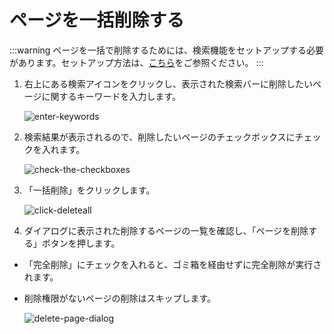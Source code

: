 # ページを一括削除する

:::warning
ページを一括で削除するためには、検索機能をセットアップする必要があります。セットアップ方法は、[こちら](/ja/admin-guide/management-cookbook/setup-search-system)をご参照ください。
:::

1. 右上にある検索アイコンをクリックし、表示された検索バーに削除したいページに関するキーワードを入力します。

    <img :src="$withBase('/assets/images/ja/enter-keywords.png')" alt="enter-keywords">
1. 検索結果が表示されるので、削除したいページのチェックボックスにチェックを入れます。

    <img  :src="$withBase('/assets/images/ja/check-the-checkboxes.png')" alt="check-the-checkboxes">
1. 「一括削除」をクリックします。

    <img  :src="$withBase('/assets/images/ja/click-deleteall.png')" alt="click-deleteall">
1. ダイアログに表示された削除するページの一覧を確認し、「ページを削除する」ボタンを押します。

- 「完全削除」にチェックを入れると、ゴミ箱を経由せずに完全削除が実行されます。
- 削除権限がないページの削除はスキップします。

    <img  :src="$withBase('/assets/images/ja/delete-page-dialog.png')" alt="delete-page-dialog">
